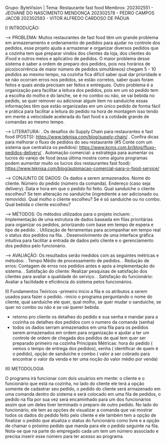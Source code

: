  Grupo: ByteVision | Tema: Restaurante fast food
Membros:
202302551 - JEOVANE DO NASCIMENTO MENDONÇA
202302578 - PEDRO CAMPOS JACOB
202302593 - VITOR ALFREDO CARDOSO DE PÁDUA

I) INTRODUÇÃO:

—> PROBLEMA: Muitos restaurantes de fast food têm um grande problema em armazenamento e ordenamento de pedidos para ajudar no controle dos pedidos, esse projeto ajuda a armazenar e organizar diversos pedidos que a cozinha tem que preparar vindos dos clientes da loja, dos clientes do iFood e outros meios e aplicativo de pedidos. O maior problema desse sistema é saber a ordem de preparo dos pedidos, pois nos horários de pico(ocorrência de maior número de pedidos simultâneos) chegam 5 - 10 pedidos ao mesmo tempo, na cozinha fica difícil saber qual dar prioridade e se não ocorram erros nos pedidos, se estão corretos, saber quais foram feitos e quais ainda precisam ser feitos e entregues. Outro problema é a organização para facilitar a leitura dos pedidos, pois em um só pedido tem a escolha do molho e do lanche, se é no combo ou não, se vai bebida no pedido, se quer remover ou adicionar algum item no sanduíche essas informações têm que estão organizadas em um único pedido de forma fácil e prática para facilitar a leitura do pedido na hora de montagem isso tendo em mente a velocidade acelerada do fast food e a cotidade grande de comandas ao mesmo tempo.

—> LITERATURA:
. Os desafios do Supply Chain para restaurantes e fast food (POSTS): https://www.teknisa.com/blog/supply-chain/
. Confira dicas para melhorar o fluxo de pedidos do seu restaurante (#5 Conte com um sistema que centraliza os pedidos): https://www.kcms.com.br/blog/fluxo-pedidos-delivery/
. Automação comercial: a estratégia para aumentar os lucros do varejo de food (essa última mostra como alguns programas podem aumentar muito os lucros dos restaurantes fast food): https://www.teknisa.com/blog/automacao-comercial-para-o-food-service/

—> CONJUNTO DE DADOS: Os dados a serem armazenados.
Nome do cliente.
Número do pedido (número da comanda).
Endereço (caso seja delivery).
Data e hora em que o pedido foi feito.
Qual sanduíche o cliente escolheu?
Se tem alteração no sanduíche (ingrediente a ser adicionado ou removido).
Qual molho o cliente escolheu?
Se é só sanduíche ou no combo.
Qual bebida o cliente escolheu?

—> MÉTODOS: Os métodos utilizados para o projeto incluem:
. Implementação de uma estrutura de dados baseada em filas prioritárias para organizar os pedidos, priorizando com base em tempo de espera e tipo de pedido.
. Utilização de ferramentas para acompanhar em tempo real o status dos pedidos na fila.
. Desenvolvimento de uma interface gráfica intuitiva para facilitar a entrada de dados pelo cliente e o gerenciamento dos pedidos pelo funcionário.

—> AVALIAÇÃO: Os resultados serão medidos com as seguintes métricas e métodos:
. Tempo Médio de processamento de pedidos.
. Redução de erros: Contagem de erros nos pedidos antes e após a implementação do sistema.
. Satisfação do cliente: Realizar pesquisas de satisfação dos clientes para avaliar a qualidade do serviço.
. Satisfação do funcionário: Avaliar a facilidade e eficiência do sistema pelos funcionários.

II) Fundamentos Teóricos
 -primeiro inicio a fila e os atributos a serem usados para fazer o pedido.
 -inicio o programa perguntando o nome do cliente, qual sanduiche ele quer, qual molho, se quer mudar o sanduiche, se quer no combo ou não e se vai querer bebida.
- retorno pro cliente os detalhes do pedido e sua senha  e mandar para a cozinha os detalhes dos pedidos com o numero da comanda (senha)
- todos os dados serram armazenados em uma fila para os pedidos serem armazenados em ordem para organização e ajudar a ter um controle de ordem de chegada dos pedidos de qual tem quer ser preparado primeiro na cozinha 
Principais Métricas: hora do pedido ( vemos o tempo de entrega dos pedidos), senha ( identificar de quem é  o pedido), opção de sanduiche e combo ( valor a ser cobrado para encontrar o valor da venda e ter uma noção do valor médio por venda)

III) METODOLOGIA

O programa irá funcionar com dois usuários em mente: o cliente e o funcionário que está na cozinha, no lado do cliente ele terá a opção somente de cadastrar seu pedido, o pedido do cliente será armazenado em uma comanda dentro do sistema e será colocado em uma fila de pedidos, o pedido na fila por sua vez será encaminhado para um dos funcionários assim que um deles tiver terminado o preparo de outro pedido. No lado do funcionário, ele tem as opções de visualizar a comanda que vai mostrar todos os dados do pedido feito pelo cliente e ele também tem a opção de finalizar o pedido que atualiza o status do funcionário como livre e a opção de chamar o próximo pedido que manda para ele o pedido seguinte na fila. Nota-se que na parte do empregado cada um tem um número associado e precisa inserir esse número para ter acesso ao programa.  
     
